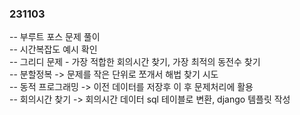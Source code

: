 ### 231103

-- 부루트 포스 문제 풀이  
-- 시간복잡도 예시 확인  
-- 그리디 문제 - 가장 적합한 회의시간 찾기, 가장 최적의 동전수 찾기  
-- 분할정복 -> 문제를 작은 단위로 쪼개서 해법 찾기 시도  
-- 동적 프로그래밍 -> 이전 데이터를 저장후 이 후 문제처리에 활용  
-- 회의시간 찾기 -> 회의시간 데이터 sql 테이블로 변환, django 템플릿 작성  